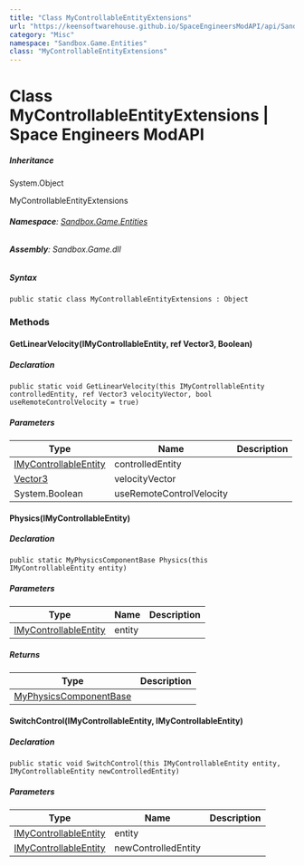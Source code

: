 ```yaml
---
title: "Class MyControllableEntityExtensions"
url: "https://keensoftwarehouse.github.io/SpaceEngineersModAPI/api/Sandbox.Game.Entities.MyControllableEntityExtensions.html"
category: "Misc"
namespace: "Sandbox.Game.Entities"
class: "MyControllableEntityExtensions"
---
```


# Class MyControllableEntityExtensions | Space Engineers ModAPI

##### Inheritance

System.Object

MyControllableEntityExtensions

###### **Namespace**: [Sandbox.Game.Entities](https://keensoftwarehouse.github.io/SpaceEngineersModAPI/api/Sandbox.Game.Entities.html)

###### **Assembly**: Sandbox.Game.dll

##### Syntax

```
public static class MyControllableEntityExtensions : Object
```

### Methods

#### GetLinearVelocity(IMyControllableEntity, ref Vector3, Boolean)

##### Declaration

```
public static void GetLinearVelocity(this IMyControllableEntity controlledEntity, ref Vector3 velocityVector, bool useRemoteControlVelocity = true)
```

##### Parameters

| Type | Name | Description |
| --- | --- | --- |
| [IMyControllableEntity](https://keensoftwarehouse.github.io/SpaceEngineersModAPI/api/Sandbox.Game.Entities.IMyControllableEntity.html) | controlledEntity |     |
| [Vector3](https://keensoftwarehouse.github.io/SpaceEngineersModAPI/api/VRageMath.Vector3.html) | velocityVector |     |
| System.Boolean | useRemoteControlVelocity |     |

#### Physics(IMyControllableEntity)

##### Declaration

```
public static MyPhysicsComponentBase Physics(this IMyControllableEntity entity)
```

##### Parameters

| Type | Name | Description |
| --- | --- | --- |
| [IMyControllableEntity](https://keensoftwarehouse.github.io/SpaceEngineersModAPI/api/Sandbox.Game.Entities.IMyControllableEntity.html) | entity |     |

##### Returns

| Type | Description |
| --- | --- |
| [MyPhysicsComponentBase](https://keensoftwarehouse.github.io/SpaceEngineersModAPI/api/VRage.Game.Components.MyPhysicsComponentBase.html) |     |

#### SwitchControl(IMyControllableEntity, IMyControllableEntity)

##### Declaration

```
public static void SwitchControl(this IMyControllableEntity entity, IMyControllableEntity newControlledEntity)
```

##### Parameters

| Type | Name | Description |
| --- | --- | --- |
| [IMyControllableEntity](https://keensoftwarehouse.github.io/SpaceEngineersModAPI/api/Sandbox.Game.Entities.IMyControllableEntity.html) | entity |     |
| [IMyControllableEntity](https://keensoftwarehouse.github.io/SpaceEngineersModAPI/api/Sandbox.Game.Entities.IMyControllableEntity.html) | newControlledEntity |     |